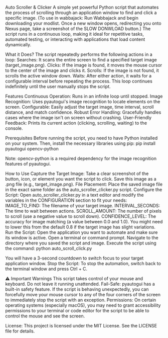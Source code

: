 Auto Scroller & Clicker
A simple yet powerful Python script that automates the process of scrolling through an application window to find and click a specific image. 
(To use in wabbajack: Run Wabbajack and begin downloading your modlist. Once a new window opens, redirecting you onto Nexus page, take a screenshot of the SLOW DONWLOAD button.)
The script runs in a continuous loop, making it ideal for repetitive tasks, automated testing, or interacting with applications that load content dynamically.

What it Does?
The script repeatedly performs the following actions in a loop:
Searches: It scans the entire screen to find a specified target image (target_image.png).
Clicks: If the image is found, it moves the mouse cursor to the center of the image and clicks it.
Scrolls: If the image is not found, it scrolls the active window down.
Waits: After either action, it waits for a configurable interval before repeating the process.
This loop continues indefinitely until the user manually stops the script.

Features
Continuous Operation: Runs in an infinite loop until stopped.
Image Recognition: Uses pyautogui's image recognition to locate elements on the screen.
Configurable: Easily adjust the target image, time interval, scroll distance, and match confidence.
Robust Error Handling: Gracefully handles cases where the image isn't on screen without crashing.
User-Friendly Feedback: Prints its current action (clicking, scrolling, waiting) to the console.

Prerequisites
Before running the script, you need to have Python installed on your system. 
Then, install the necessary libraries using pip:
pip install pyautogui opencv-python

Note: opencv-python is a required dependency for the image recognition features of pyautogui.

How to Use
Capture the Target Image: Take a clear screenshot of the button, icon, or element you want the script to click. Save this image as a .png file (e.g., target_image.png).
File Placement: Place the saved image file in the exact same folder as the auto_scroller_clicker.py script.
Configure the Script: Open auto_scroller_clicker.py in a text editor and modify the variables in the CONFIGURATION section to fit your needs:
IMAGE_TO_FIND: The filename of your target image.
INTERVAL_SECONDS: The time to wait between actions.
SCROLL_AMOUNT: The number of pixels to scroll (use a negative value to scroll down).
CONFIDENCE_LEVEL: The accuracy for image matching (a value between 0.0 and 1.0). You might need to lower this from the default 0.8 if the target image has slight variations.
Run the Script:
Open the application you want to automate and make sure its window is active.
Open a terminal or command prompt.
Navigate to the directory where you saved the script and image.
Execute the script using the command:
python auto_scroll_click.py

You will have a 3-second countdown to switch focus to your target application window.
Stop the Script: To stop the automation, switch back to the terminal window and press Ctrl + C.

⚠️ Important Warnings
This script takes control of your mouse and keyboard. Do not leave it running unattended.
Fail-Safe: pyautogui has a built-in safety feature. If the script is behaving unexpectedly, you can forcefully move your mouse cursor to any of the four corners of the screen to immediately stop the script with an exception.
Permissions: On certain operating systems (especially macOS), you may need to grant accessibility permissions to your terminal or code editor for the script to be able to control the mouse and see the screen.

License: This project is licensed under the MIT License. See the LICENSE file for details.
